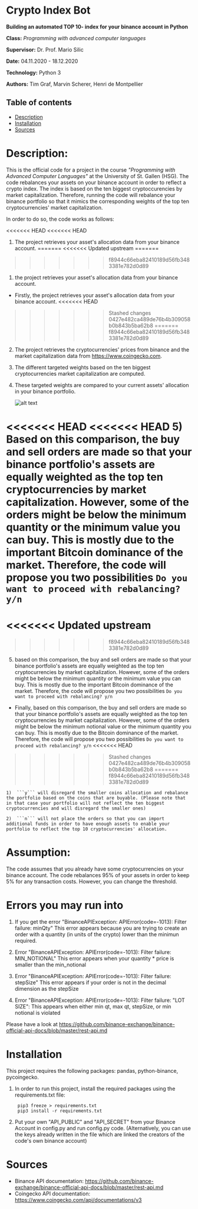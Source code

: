 # Crypto Index Bot

**Building an automated TOP 10- index for your binance account in Python**

**Class:** *Programming with advanced computer languages*

**Supervisor:** Dr. Prof. Mario Silic

**Date:** 04.11.2020 - 18.12.2020

**Technology:** Python 3

**Authors:** Tim Graf, Marvin Scherer, Henri de Montpellier

## Table of contents
* [Description](#Description)
* [Installation](#Installation)
* [Sources](#Sources)


# Description:

This is the official code for a project in the course _"Programming with Advanced Computer Languages"_ at the University of St. Gallen (HSG). The code rebalances your assets on your binance account in order to reflect a crypto index. The index is based on the ten biggest cryptoccurencies by market capitalization. Therefore, running the code will rebalance your binance portfolio so that it mimics the corresponding weights of the top ten cryptocurrencies' market capitalization.


In order to do so, the code works as follows:

<<<<<<< HEAD
<<<<<<< HEAD
1) The project retrieves your asset's allocation data from your binance account.
=======
<<<<<<< Updated upstream
=======
>>>>>>> f8944c66eba82410189d56fb3483381e782d0d89
1) the project retrieves your asset's allocation data from your binance account.
* Firstly, the project retrieves your asset's allocation data from your binance account. 
<<<<<<< HEAD
>>>>>>> Stashed changes
>>>>>>> 0427e482ca489de76b4b309058b0b843b5ba62b8
=======
>>>>>>> f8944c66eba82410189d56fb3483381e782d0d89

2) The project retrieves the cryptocurrencies' prices from binance and the market capitalization data from https://www.coingecko.com.

3) The different targeted weights based on the ten biggest cryptocurrencies market capitalization are computed.

4) These targeted weights are compared to your current assets' allocation in your binance portfolio.
    
    ![alt text](/img.png)

<<<<<<< HEAD
<<<<<<< HEAD
5) Based on this comparison, the buy and sell orders are made so that your binance portfolio's assets are equally weighted as the top ten cryptocurrencies by market capitalization. However, some of the orders might be below the minimum quantity or the minimum value you can buy. This is mostly due to the important Bitcoin dominance of the market. Therefore, the code will propose you two possibilities ```Do you want to proceed with rebalancing? y/n``` 
=======
<<<<<<< Updated upstream
=======
>>>>>>> f8944c66eba82410189d56fb3483381e782d0d89
5) based on this comparison, the buy and sell orders are made so that your binance portfolio's assets are equally weighted as the top ten cryptocurrencies by market capitalization. However, some of the orders might be below the minimum quantity or the minimum value you can buy. This is mostly due to the important Bitcoin dominance of the market. Therefore, the code will propose you two possibilities ```Do you want to proceed with rebalancing? y/n``` 
* Finally, based on this comparison, the buy and sell orders are made so that your binance portfolio's assets are equally weighted as the top ten cryptocurrencies by market capitalization. However, some of the orders might be below the minimum notional value or the minimum quantity you can buy. This is mostly due to the Bitcoin dominance of the market. Therefore, the code will propose you two possibilities ```Do you want to proceed with rebalancing? y/n``` 
<<<<<<< HEAD
>>>>>>> Stashed changes
>>>>>>> 0427e482ca489de76b4b309058b0b843b5ba62b8
=======
>>>>>>> f8944c66eba82410189d56fb3483381e782d0d89

    1)  ```y``` will disregard the smaller coins allocation and rebalance the portfolio based on the coins that are buyable. (Please note that in that case your portfolio will not reflect the ten biggest cryptocurrencies and will disregard the smaller ones)

    2)  ```n``` will not place the orders so that you can import additional funds in order to have enough assets to enable your portfolio to reflect the top 10 cryptocurrencies' allocation.

# Assumption: 
The code assumes that you already have some cryptocurrencies on your binance account.
The code rebalances 95% of your assets in order to keep 5% for any transaction costs. However, you can change the threshold.

# Errors you may run into 
1. If you get the error "BinanceAPIException: APIError(code=-1013): Filter failure: minQty"
This error appears because you are trying to create an order with a quantity (in units of the crypto) lower than the minimun required.

2. Error "BinanceAPIException: APIError(code=-1013): Filter failure: MIN_NOTIONAL"
This error appears when your quantity * price is smaller than the min_notional

3. Error "BinanceAPIException: APIError(code=-1013): Filter failure: stepSize"
This error appears if your order is not in the decimal dimension as the stepSize

4. Error "BinanceAPIException: APIError(code=-1013): Filter failure: "LOT SIZE": 
This appears when either min qt, max qt, stepSize, or min notional is violated

Please have a look at https://github.com/binance-exchange/binance-official-api-docs/blob/master/rest-api.md



# Installation
This project requires the following packages: pandas, python-binance, pycoingecko.

1) In order to run this project, install the required packages using the requirements.txt file: 
    ```
     pip3 freeze > requirements.txt
     pip3 install -r requirements.txt
    ```
2) Put your own "API_PUBLIC" and "API_SECRET" from your Binance Account in config.py and run config.py code. 
(Alternatively, you can use the keys already written in the file which are linked the creators of the code's own binance account)

# Sources
* Binance API documentation: https://github.com/binance-exchange/binance-official-api-docs/blob/master/rest-api.md 
* Coingecko API documentation: https://www.coingecko.com/api/documentations/v3 



